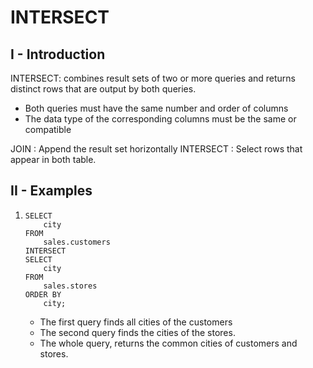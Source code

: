 # INTERSECT
## I - Introduction
INTERSECT: combines result sets of two or more queries and returns distinct rows that are output by both queries.
- Both queries must have the same number and order of columns
- The data type of the corresponding columns must be the same or compatible

 JOIN       : Append the result set horizontally
 INTERSECT  : Select rows that appear in both table.  
## II - Examples 
1. 
    ```
    SELECT
        city
    FROM
        sales.customers
    INTERSECT
    SELECT
        city
    FROM
        sales.stores
    ORDER BY
        city;
    ```
    - The first query finds all cities of the customers
    - The second query finds the cities of the stores.
    - The whole query, returns the common cities of customers and stores.




